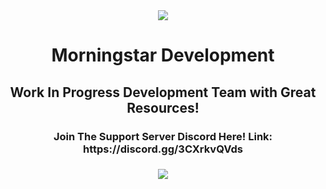 <div align="center">
  <kbd>
  <img src="https://i.postimg.cc/DfrFgh5k/3791a3a9a7f653a7e26e0109c760f061b13a7b40-1.png">
  </kbd>
  <h1 align="center">Morningstar Development</h1>
  <h2 align="center">Work In Progress Development Team with Great Resources!</h2>
  <h3 align="center">Join The Support Server Discord Here! Link: https://discord.gg/3CXrkvQVds<h3>
</div>

<p align="center">
  <tr>
    <td align="center" style="padding=0;width=50%;">
      <a href="https://github.com/xViperAG">
      <img src="https://github-readme-stats.vercel.app/api/?username=xViperAG&theme=dark&show_icons=true"/>
    </td>
  </tr>
</p>

<!--

**Here are some ideas to get you started:**

🙋‍♀️ A short introduction - what is your organization all about?
🌈 Contribution guidelines - how can the community get involved?
👩‍💻 Useful resources - where can the community find your docs? Is there anything else the community should know?
🍿 Fun facts - what does your team eat for breakfast?
🧙 Remember, you can do mighty things with the power of [Markdown](https://docs.github.com/github/writing-on-github/getting-started-with-writing-and-formatting-on-github/basic-writing-and-formatting-syntax)
-->
